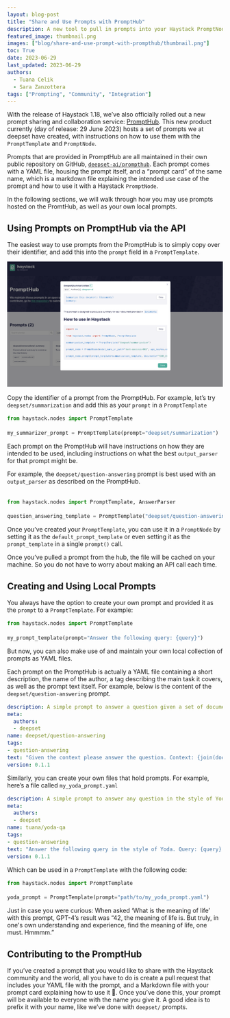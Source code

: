 ```yaml
---
layout: blog-post
title: "Share and Use Prompts with PromptHub"
description: A new tool to pull in prompts into your Haystack PromptNode, share them, and collaborate
featured_image: thumbnail.png
images: ["blog/share-and-use-prompt-with-prompthub/thumbnail.png"]
toc: True
date: 2023-06-29
last_updated: 2023-06-29
authors:
  - Tuana Celik
  - Sara Zanzottera
tags: ["Prompting", "Community", "Integration"]
---
```


With the release of Haystack 1.18, we’ve also officially rolled out a new prompt sharing and collaboration service: [PromptHub](https://prompthub.deepset.ai). This new product currently (day of release: 29 June 2023) hosts a set of prompts we at deepset have created, with instructions on how to use them with the `PromptTemplate` and `PromptNode`. 

Prompts that are provided in PromptHub are all maintained in their own public repository on GitHub, [`deepset-ai/prompthub`](https://github.com/deepset-ai/prompthub).  Each prompt comes with a YAML file, housing the prompt itself, and a “prompt card” of the same name, which is a markdown file explaining the intended use case of the prompt and how to use it with a Haystack `PromptNode`.

In the following sections, we will walk through how you may use prompts hosted on the PromtHub, as well as your own local prompts.

## Using Prompts on PromptHub via the API

The easiest way to use prompts from the PromptHub is to simply copy over their identifier, and add this into the `prompt` field in a `PromptTemplate`.

![Example from Prompthub](prompthub-example.png)

Copy the identifier of a prompt from the PromptHub. For example, let’s try `deepset/summarization` and add this as your `prompt` in a `PromptTemplate`

```python
from haystack.nodes import PromptTemplate

my_summarizer_prompt = PromptTemplate(prompt="deepset/summarization")
```

Each prompt on the PromptHub will have instructions on how they are intended to be used, including instructions on what the best `output_parser` for that prompt might be.

For example, the `deepset/question-answering` prompt is best used with an `output_parser` as described on the PromptHub.

```python

from haystack.nodes import PromptTemplate, AnswerParser

question_answering_template = PromptTemplate("deepset/question-answering", output_shapers=AnswerParser())
```

Once you’ve created your `PromptTemplate`, you can use it in a `PromptNode` by setting it as the `default_prompt_template` or even setting it as the `prompt_template` in a single `prompt()` call.

Once you’ve pulled a prompt from the hub, the file will be cached on your machine. So you do not have to worry about making an API call each time.

## Creating and Using Local Prompts

You always have the option to create your own prompt and provided it as the `prompt` to a `PromptTemplate`. For example:

```python
from haystack.nodes import PromptTemplate

my_prompt_template(prompt="Answer the following query: {query}")
```

But now, you can also make use of and maintain your own local collection of prompts as YAML files.

Each prompt on the PromptHub is actually a YAML file containing a short description, the name of the author, a tag describing the main task it covers, as well as the prompt text itself. For example, below is the  content of the `deepset/question-answering` prompt. 

```yaml
description: A simple prompt to answer a question given a set of documents
meta:
  authors:
  - deepset
name: deepset/question-answering
tags:
- question-answering
text: "Given the context please answer the question. Context: {join(documents)};\n\nQuestion: {query}; \nAnswer:\n"
version: 0.1.1
```

Similarly, you can create your own files that hold prompts. For example, here’s a file called `my_yoda_prompt.yaml`

```yaml
description: A simple prompt to answer any question in the style of Yoda
meta:
  authors:
  - deepset
name: tuana/yoda-qa
tags:
- question-answering
text: "Answer the following query in the style of Yoda. Query: {query} \n Answer:"
version: 0.1.1
```

Which can be used in a `PromptTemplate` with the following code:

```python
from haystack.nodes import PromptTemplate

yoda_prompt = PromptTemplate(prompt="path/to/my_yoda_prompt.yaml")
```

Just in case you were curious: When asked ‘What is the meaning of life’ with this prompt, GPT-4’s result was “42, the meaning of life is. But truly, in one's own understanding and experience, find the meaning of life, one must. Hmmmm.”

## Contributing to the PromptHub

If you’ve created a prompt that you would like to share with the Haystack community and the world, all you have to do is create a pull request that includes your YAML file with the prompt, and a Markdown file with your prompt card explaining how to use it 🥳. Once you’ve done this, your prompt will be available to everyone with the name you give it. A good idea is to prefix it with your name, like we’ve done with `deepset/` prompts.
